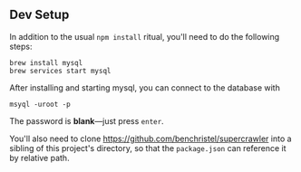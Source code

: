 ## Dev Setup

In addition to the usual `npm install` ritual, you'll need
to do the following steps:

```
brew install mysql
brew services start mysql
```

After installing and starting mysql, you can connect to the
database with

```
msyql -uroot -p
```

The password is **blank**—just press `enter`.

You'll also need to clone
https://github.com/benchristel/supercrawler into a sibling
of this project's directory, so that the `package.json`
can reference it by relative path.
